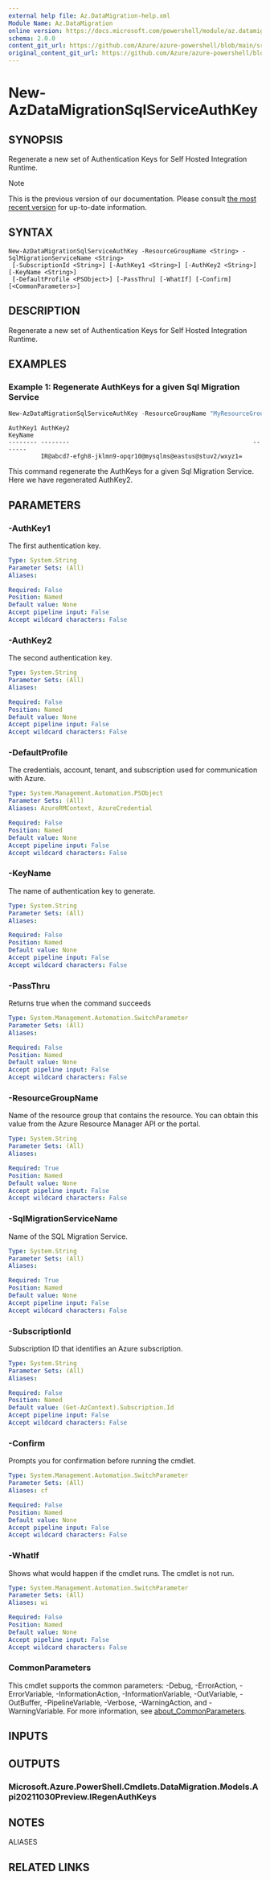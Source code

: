 ```yaml
---
external help file: Az.DataMigration-help.xml
Module Name: Az.DataMigration
online version: https://docs.microsoft.com/powershell/module/az.datamigration/new-azdatamigrationsqlserviceauthkey
schema: 2.0.0
content_git_url: https://github.com/Azure/azure-powershell/blob/main/src/DataMigration/DataMigration/help/New-AzDataMigrationSqlServiceAuthKey.md
original_content_git_url: https://github.com/Azure/azure-powershell/blob/main/src/DataMigration/DataMigration/help/New-AzDataMigrationSqlServiceAuthKey.md
---
```


# New-AzDataMigrationSqlServiceAuthKey

## SYNOPSIS
Regenerate a new set of Authentication Keys for Self Hosted Integration Runtime.

> [!NOTE]
>This is the previous version of our documentation. Please consult [the most recent version](/powershell/module/az.datamigration/new-azdatamigrationsqlserviceauthkey) for up-to-date information.

## SYNTAX

```
New-AzDataMigrationSqlServiceAuthKey -ResourceGroupName <String> -SqlMigrationServiceName <String>
 [-SubscriptionId <String>] [-AuthKey1 <String>] [-AuthKey2 <String>] [-KeyName <String>]
 [-DefaultProfile <PSObject>] [-PassThru] [-WhatIf] [-Confirm] [<CommonParameters>]
```

## DESCRIPTION
Regenerate a new set of Authentication Keys for Self Hosted Integration Runtime.

## EXAMPLES

### Example 1: Regenerate AuthKeys for a given Sql Migration Service
```powershell
New-AzDataMigrationSqlServiceAuthKey -ResourceGroupName "MyResourceGroup" -SqlMigrationServiceName "MySqlMigrationService" -KeyName AuthKey2
```

```output
AuthKey1 AuthKey2                                                   KeyName
-------- --------                                                   -------
         IR@abcd7-efgh8-jklmn9-opqr10@mysqlms@eastus@stuv2/wxyz1=
```

This command regenerate the AuthKeys for a given Sql Migration Service.
Here we have regenerated AuthKey2.

## PARAMETERS

### -AuthKey1
The first authentication key.

```yaml
Type: System.String
Parameter Sets: (All)
Aliases:

Required: False
Position: Named
Default value: None
Accept pipeline input: False
Accept wildcard characters: False
```

### -AuthKey2
The second authentication key.

```yaml
Type: System.String
Parameter Sets: (All)
Aliases:

Required: False
Position: Named
Default value: None
Accept pipeline input: False
Accept wildcard characters: False
```

### -DefaultProfile
The credentials, account, tenant, and subscription used for communication with Azure.

```yaml
Type: System.Management.Automation.PSObject
Parameter Sets: (All)
Aliases: AzureRMContext, AzureCredential

Required: False
Position: Named
Default value: None
Accept pipeline input: False
Accept wildcard characters: False
```

### -KeyName
The name of authentication key to generate.

```yaml
Type: System.String
Parameter Sets: (All)
Aliases:

Required: False
Position: Named
Default value: None
Accept pipeline input: False
Accept wildcard characters: False
```

### -PassThru
Returns true when the command succeeds

```yaml
Type: System.Management.Automation.SwitchParameter
Parameter Sets: (All)
Aliases:

Required: False
Position: Named
Default value: None
Accept pipeline input: False
Accept wildcard characters: False
```

### -ResourceGroupName
Name of the resource group that contains the resource.
You can obtain this value from the Azure Resource Manager API or the portal.

```yaml
Type: System.String
Parameter Sets: (All)
Aliases:

Required: True
Position: Named
Default value: None
Accept pipeline input: False
Accept wildcard characters: False
```

### -SqlMigrationServiceName
Name of the SQL Migration Service.

```yaml
Type: System.String
Parameter Sets: (All)
Aliases:

Required: True
Position: Named
Default value: None
Accept pipeline input: False
Accept wildcard characters: False
```

### -SubscriptionId
Subscription ID that identifies an Azure subscription.

```yaml
Type: System.String
Parameter Sets: (All)
Aliases:

Required: False
Position: Named
Default value: (Get-AzContext).Subscription.Id
Accept pipeline input: False
Accept wildcard characters: False
```

### -Confirm
Prompts you for confirmation before running the cmdlet.

```yaml
Type: System.Management.Automation.SwitchParameter
Parameter Sets: (All)
Aliases: cf

Required: False
Position: Named
Default value: None
Accept pipeline input: False
Accept wildcard characters: False
```

### -WhatIf
Shows what would happen if the cmdlet runs.
The cmdlet is not run.

```yaml
Type: System.Management.Automation.SwitchParameter
Parameter Sets: (All)
Aliases: wi

Required: False
Position: Named
Default value: None
Accept pipeline input: False
Accept wildcard characters: False
```

### CommonParameters
This cmdlet supports the common parameters: -Debug, -ErrorAction, -ErrorVariable, -InformationAction, -InformationVariable, -OutVariable, -OutBuffer, -PipelineVariable, -Verbose, -WarningAction, and -WarningVariable. For more information, see [about_CommonParameters](http://go.microsoft.com/fwlink/?LinkID=113216).

## INPUTS

## OUTPUTS

### Microsoft.Azure.PowerShell.Cmdlets.DataMigration.Models.Api20211030Preview.IRegenAuthKeys

## NOTES

ALIASES

## RELATED LINKS
